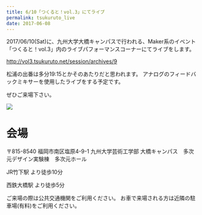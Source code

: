 ```yaml
---
title: 6/10「つくると！vol.3」にてライブ
permalink: tsukuruto_live
date: 2017-06-08
---
```



2017/06/10(Sat)に、九州大学大橋キャンパスで行われる、Maker系のイベント「つくると！vol.3」内のライブパフォーマンスコーナーにてライブをします。

<http://vol3.tsukuruto.net/session/archives/9>

松浦の出番は多分19:15とかそのあたりだと思われます。
アナログのフィードバックミキサーを使用したライブをする予定です。

ぜひご来場下さい。

![](/assets/img/info/tsukuruto_matsuura.JPG)


<!--more-->

# 会場

〒815-8540 福岡市南区塩原4-9-1
九州大学芸術工学部 大橋キャンパス　多次元デザイン実験棟　多次元ホール

JR竹下駅 より徒歩10分

西鉄大橋駅 より徒歩5分

ご来場の際は公共交通機関をご利用ください。
お車で来場される方は近隣の駐車場(有料)をご利用ください。
